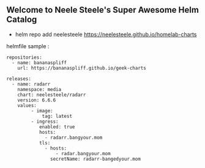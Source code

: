 ## Welcome to Neele Steele's Super Awesome Helm Catalog

- helm repo add neelesteele https://neelesteele.github.io/homelab-charts

helmfile sample :

    repositories:
      - name: bananaspliff
        url: https://bananaspliff.github.io/geek-charts

    releases:
      - name: radarr
        namespace: media
        chart: neelesteele/radarr
        version: 6.6.6
        values:
             - image:
                 tag: latest
             - ingress:
                enabled: true
                hosts:
                  - radarr.bangyour.mom
                tls:
                  - hosts:
                      - radar.bangyour.mom
                    secretName: radarr-bangedyour.mom
